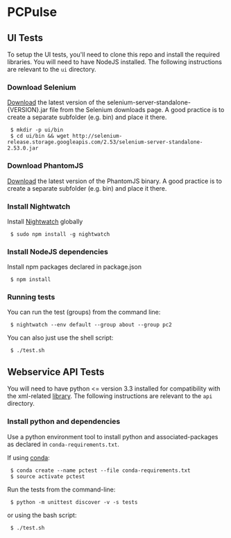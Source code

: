 # PCPulse

## UI Tests
To setup the UI tests, you'll need to clone this repo and install the required libraries. You will need to have NodeJS installed. The following instructions are relevant to the `ui` directory.

### Download Selenium

[Download](http://selenium-release.storage.googleapis.com/index.html) the latest version of the selenium-server-standalone-{VERSION}.jar file from the Selenium downloads page. A good practice is to create a separate subfolder (e.g. bin) and place it there.
```
 $ mkdir -p ui/bin 
 $ cd ui/bin && wget http://selenium-release.storage.googleapis.com/2.53/selenium-server-standalone-2.53.0.jar
```

### Download PhantomJS

[Download](http://phantomjs.org/download.html) the latest version of the PhantomJS binary. A good practice is to create a separate subfolder (e.g. bin) and place it there.

### Install Nightwatch

Install [Nightwatch](http://nightwatchjs.org/) globally
```
 $ sudo npm install -g nightwatch
```

### Install NodeJS dependencies 

Install npm packages declared in package.json
```
 $ npm install 
```

### Running tests
You can run the test (groups) from the command line: 
```
 $ nightwatch --env default --group about --group pc2
```

You can also just use the shell script: 
```
 $ ./test.sh
```

## Webservice API Tests
You will need to have python <= version 3.3 installed for compatibility with the xml-related [library](https://www.crummy.com/software/BeautifulSoup/bs4/doc/). The following instructions are relevant to the `api` directory.

### Install python and dependencies

Use a python environment tool to install python and associated-packages as declared in `conda-requirements.txt`.

If using [conda](https://www.continuum.io/downloads):
```
 $ conda create --name pctest --file conda-requirements.txt
 $ source activate pctest
```

Run the tests from the command-line:
```
 $ python -m unittest discover -v -s tests
```

or using the bash script:
```
 $ ./test.sh
```


